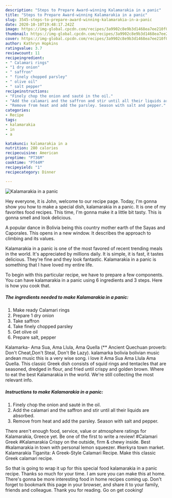 ```yaml
---
description: "Steps to Prepare Award-winning Kalamarakia in a panic"
title: "Steps to Prepare Award-winning Kalamarakia in a panic"
slug: 3545-steps-to-prepare-award-winning-kalamarakia-in-a-panic
date: 2020-10-10T19:48:17.242Z
image: https://img-global.cpcdn.com/recipes/3a9902c8e9b3d1468ea7ee210f0621f6/751x532cq70/kalamarakia-in-a-panic-recipe-main-photo.jpg
thumbnail: https://img-global.cpcdn.com/recipes/3a9902c8e9b3d1468ea7ee210f0621f6/751x532cq70/kalamarakia-in-a-panic-recipe-main-photo.jpg
cover: https://img-global.cpcdn.com/recipes/3a9902c8e9b3d1468ea7ee210f0621f6/751x532cq70/kalamarakia-in-a-panic-recipe-main-photo.jpg
author: Kathryn Hopkins
ratingvalue: 3.7
reviewcount: 11
recipeingredient:
- " Calamari rings"
- "1 dry onion"
- " saffron"
- " finely chopped parsley"
- " olive oil"
- " salt pepper"
recipeinstructions:
- "Finely chop the onion and sauté in the oil."
- "Add the calamari and the saffron and stir until all their liquids are absorbed."
- "Remove from heat and add the parsley. Season with salt and pepper."
categories:
- Recipe
tags:
- kalamarakia
- in
- a

katakunci: kalamarakia in a 
nutrition: 280 calories
recipecuisine: American
preptime: "PT36M"
cooktime: "PT44M"
recipeyield: "1"
recipecategory: Dinner

---
```



![Kalamarakia in a panic](https://img-global.cpcdn.com/recipes/3a9902c8e9b3d1468ea7ee210f0621f6/751x532cq70/kalamarakia-in-a-panic-recipe-main-photo.jpg)

Hey everyone, it is John, welcome to our recipe page. Today, I'm gonna show you how to make a special dish, kalamarakia in a panic. It is one of my favorites food recipes. This time, I'm gonna make it a little bit tasty. This is gonna smell and look delicious.

A popular dance in Bolivia being this country mother earth of the Sayas and Caporales. This opens in a new window. It describes the approach to climbing and its values.

Kalamarakia in a panic is one of the most favored of recent trending meals in the world. It's appreciated by millions daily. It is simple, it is fast, it tastes delicious. They're fine and they look fantastic. Kalamarakia in a panic is something that I have loved my entire life.


To begin with this particular recipe, we have to prepare a few components. You can have kalamarakia in a panic using 6 ingredients and 3 steps. Here is how you cook that.

<!--inarticleads1-->

##### The ingredients needed to make Kalamarakia in a panic:

1. Make ready  Calamari rings
1. Prepare 1 dry onion
1. Take  saffron
1. Take  finely chopped parsley
1. Get  olive oil
1. Prepare  salt, pepper


Kalamarka- Ama Sua, Ama Llula, Ama Quella (** Ancient Quechuan proverb: Don&#39;t Cheat,Don&#39;t Steal, Don&#39;t Be Lazy). kalamarka bolivia bolivian music andean music this is a very wise song. i love it Ama Sua Ama Llula Ama Quella. This classic Greek dish consists of squid rings and tentacles that are seasoned, dredged in flour, and fried until crispy and golden brown. Where to eat the best Kalamarakia in the world. We&#39;re still collecting the most relevant info. 

<!--inarticleads2-->

##### Instructions to make Kalamarakia in a panic:

1. Finely chop the onion and sauté in the oil.
1. Add the calamari and the saffron and stir until all their liquids are absorbed.
1. Remove from heat and add the parsley. Season with salt and pepper.


There aren&#39;t enough food, service, value or atmosphere ratings for Kalamarakia, Greece yet. Be one of the first to write a review! #Calamari Greek #Kalamarakia Crispy on the outside, firm &amp; chewy inside. Best #kalamarakia in town with personal lemon squeezer. #kerkyra town market. Kalamarakia Tiganita: A Greek-Style Calamari Recipe. Make this classic Greek calamari recipe. 

So that is going to wrap it up for this special food kalamarakia in a panic recipe. Thanks so much for your time. I am sure you can make this at home. There's gonna be more interesting food in home recipes coming up. Don't forget to bookmark this page in your browser, and share it to your family, friends and colleague. Thank you for reading. Go on get cooking!
